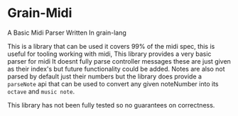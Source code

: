 # Grain-Midi
A Basic Midi Parser Written In grain-lang


This is a library that can be used it covers 99% of the midi spec, this is useful for tooling working with midi, This library provides a very basic parser for midi It doesnt fully parse controller messages these are just given as their index's but future functionality could be added. Notes are also not parsed by default just their numbers but the library does provide a `parseNote` api that can be used to convert any given noteNumber into its `octave` and `music note`.

This library has not been fully tested so no guarantees on correctness.
